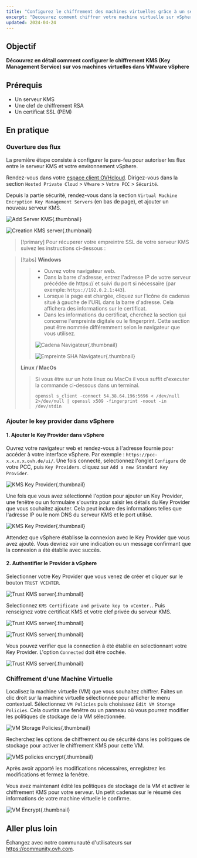 ```yaml
---
title: "Configurez le chiffrement des machines virtuelles grâce à un serveur KMS"
excerpt: "Decouvrez comment chiffrer votre machine virtuelle sur vSphere grâce à un serveur KMS"
updated: 2024-04-24
---
```


## Objectif

**Découvrez en détail comment configurer le chiffrement KMS (Key Management Service) sur vos machines virtuelles dans VMware vSphere**

## Prérequis

- Un serveur KMS
- Une clef de chiffrement RSA
- Un certificat SSL (PEM)

## En pratique

### Ouverture des flux

La première étape consiste à configurer le pare-feu pour autoriser les flux entre le serveur KMS et votre environnement vSphere.

Rendez-vous dans votre [espace client OVHcloud](manager.). Dirigez-vous dans la section `Hosted Private Cloud` > `VMware` > `Votre PCC` > `Sécurité`.

Depuis la partie sécurité, rendez-vous dans la section `Virtual Machine Encryption Key Management Servers` (en bas de page), et ajouter un nouveau serveur KMS.

![Add Server KMS](add_kms_server.png){.thumbnail}

![Creation KMS server](creation_kms_server.png){.thumbnail}

> [!primary]
> Pour récuperer votre empreintre SSL de votre serveur KMS suivez les instructions ci-dessous :
>

> [!tabs]
> **Windows**
>>
>> - Ouvrez votre navigateur web.
>> - Dans la barre d'adresse, entrez l'adresse IP de votre serveur précédée de https:// et suivi du port si nécessaire (par exemple: `https://192.0.2.1:443`).
>> - Lorsque la page est chargée, cliquez sur l'icône de cadenas situé à gauche de l'URL dans la barre d'adresse. Cela affichera des informations sur le certificat.
>> - Dans les informations du certificat, cherchez la section qui concerne l'empreinte digitale ou le fingerprint. Cette section peut être nommée différemment selon le navigateur que vous utilisez.<br>
>>
>> ![Cadena Navigateur](fingerprint_sha.png){.thumbnail}
>>
>> ![Empreinte SHA Navigateur](fingerprint_sha.png){.thumbnail}
>>
> **Linux / MacOs**
>>
>> Si vous être sur un hote linux ou MacOs il vous suffit d'executer la commande ci-dessous dans un terminal.<br>
>>
>> ```shell
>> openssl s_client -connect 54.38.64.196:5696 < /dev/null 2>/dev/null | openssl x509 -fingerprint -noout -in /dev/stdin
>> ```

### Ajouter le key provider dans vSphere

#### 1. Ajouter le Key Provider dans vSphere

Ouvrez votre navigateur web et rendez-vous à l'adresse fournie pour accéder à votre interface vSphere. Par exemple : `https://pcc-x.x.x.x.ovh.de/ui/`.
Une fois connecté, selectionnez l'onglet `Configure` de votre PCC, puis `Key Providers`. cliquez sur `Add a new Standard Key Provider`.

![KMS Key Provider](kms_key_provider.png){.thumbnail}

Une fois que vous avez sélectionné l'option pour ajouter un Key Provider, une fenêtre ou un formulaire s'ouvrira pour saisir les détails du Key Provider que vous souhaitez ajouter. Cela peut inclure des informations telles que l'adresse IP ou le nom DNS du serveur KMS et le port utilisé.

![KMS Key Provider](kms_key_provider_2.png){.thumbnail}

Attendez que vSphere établisse la connexion avec le Key Provider que vous avez ajouté. Vous devriez voir une indication ou un message confirmant que la connexion a été établie avec succès.

#### 2. Authentifier le Provider à vSphere

Selectionner votre Key Provider que vous venez de créer et cliquer sur le bouton `TRUST VCENTER`.

![Trust KMS server](trust_kms.png){.thumbnail}

Selectionnez `KMS Certificate and private key to vCenter.`. Puis renseignez votre certificat KMS et votre clef privée du serveur KMS.

![Trust KMS server](kms_trust_vcenter.png){.thumbnail}

![Trust KMS server](kms_trust_vcenter_2.png){.thumbnail}

Vous pouvez verifier que la connection à été établie en selectionnant votre Key Provider. L'option `Connected` doit être cochée.

![Trust KMS server](kms_key_provider_3.png){.thumbnail}

### Chiffrement d'une Machine Virtuelle

Localisez la machine virtuelle (VM) que vous souhaitez chiffrer. Faites un clic droit sur la machine virtuelle sélectionnée pour afficher le menu contextuel. Sélectionnez `VM Policies` puis choisissez `Edit VM Storage Policies`. Cela ouvrira une fenêtre ou un panneau où vous pourrez modifier les politiques de stockage de la VM sélectionnée.

![VM Storage Policies](vm_policies.png){.thumbnail}

Recherchez les options de chiffrement ou de sécurité dans les politiques de stockage pour activer le chiffrement KMS pour cette VM.

![VMS policies encrypt](vm_policies_kms_encrypt.png){.thumbnail}

Après avoir apporté les modifications nécessaires, enregistrez les modifications et fermez la fenêtre.

Vous avez maintenant édité les politiques de stockage de la VM et activer le chiffrement KMS pour votre serveur. Un petit cadenas sur le résumé des informations de votre machine virtuelle le confirme.

![VM Encrypt](vm_encrypt.png){.thumbnail}

## Aller plus loin <a name="go-further"></a>

Échangez avec notre communauté d'utilisateurs sur <https://community.ovh.com>.
